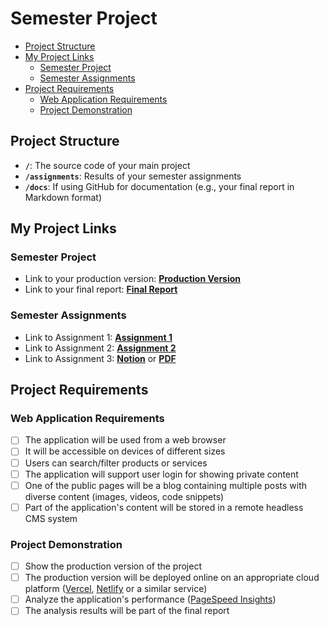 # Semester Project <!-- omit in toc -->

- [Project Structure](#project-structure)
- [My Project Links](#my-project-links)
  - [Semester Project](#semester-project)
  - [Semester Assignments](#semester-assignments)
- [Project Requirements](#project-requirements)
  - [Web Application Requirements](#web-application-requirements)
  - [Project Demonstration](#project-demonstration)

## Project Structure

- **`/`**: The source code of your main project
- **`/assignments`**: Results of your semester assignments
- **`/docs`**: If using GitHub for documentation (e.g., your final report in Markdown format)

## My Project Links

### Semester Project

- Link to your production version: [**Production Version**](https://hcl-2024-2025.vercel.app) <!-- Replace with actual URL -->
- Link to your final report: [**Final Report**](URL_TO_FINAL_REPORT) <!-- Replace with actual URL -->
<!-- Add more as necessary -->

### Semester Assignments

- Link to Assignment 1: [**Assignment 1**](https://github.com/mjuric05/HCL-2024-2025/tree/main/assignments/Figma%20essentials) <!-- Replace with actual URL -->
- Link to Assignment 2: [**Assignment 2**](https://github.com/mjuric05/HCL-2024-2025/tree/main/assignments/User%20personas%20and%20information%20architecture) <!-- Replace with actual URL -->
- Link to Assignment 3: [**Notion**](https://www.notion.so/Next-js-Deploying-Application-13c708c272668021a256e1cfb383ff52) or [**PDF**](https://github.com/mjuric05/HCL-2024-2025/tree/main/assignments/Next.js%20-%20Deploying%20Application) <!-- Replace with actual URL -->
<!-- Add more assignments as necessary -->

## Project Requirements

### Web Application Requirements

- [ ] The application will be used from a web browser
- [ ] It will be accessible on devices of different sizes
- [ ] Users can search/filter products or services
- [ ] The application will support user login for showing private content
- [ ] One of the public pages will be a blog containing multiple posts with diverse content (images, videos, code snippets)
- [ ] Part of the application's content will be stored in a remote headless CMS system

### Project Demonstration

- [ ] Show the production version of the project
- [ ] The production version will be deployed online on an appropriate cloud platform ([Vercel](https://vercel.com), [Netlify](https://www.netlify.com/) or a similar service)
- [ ] Analyze the application's performance ([PageSpeed Insights](https://pagespeed.web.dev/))
- [ ] The analysis results will be part of the final report
